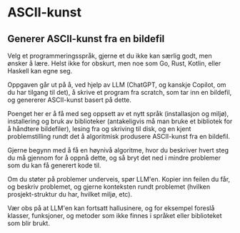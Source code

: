 # ASCII-kunst

## Generer ASCII-kunst fra en bildefil

Velg et programmeringsspråk, gjerne et du ikke kan særlig godt, men ønsker å lære.
Helst ikke for obskurt, men noe som Go, Rust, Kotlin, eller Haskell kan egne seg.

Oppgaven går ut på å, ved hjelp av LLM (ChatGPT, og kanskje Copilot, om du har tilgang til det),
å skrive et program fra scratch, som tar inn en bildefil, og genererer ASCII-kunst basert på dette.

Poenget her er å få med seg oppsett av et nytt språk (installasjon og miljø),
installering og bruk av biblioteker (antakeligvis må man bruke et bibliotek for å håndtere bildefiler),
lesing fra og skriving til disk, og en kjent problemstilling rundt det å algoritmisk
produsere ASCII-kunst fra en bildefil.

Gjerne begynn med å få en høynivå algoritme, hvor du beskriver hvert steg du må
gjennom for å oppnå dette, og så bryt det ned i mindre problemer som du kan 
få generert kode til.

Om du støter på problemer underveis, spør LLM'en. Kopier inn feilen du får, og beskriv
problemet, og gjerne konteksten rundt problemet (hvilken prosjekt-struktur du har, hvilket miljø, etc).

Vær obs på at LLM'en kan fortsatt hallusinere, og for eksempel foreslå klasser, funksjoner,
og metoder som ikke finnes i språket eller biblioteket som blir brukt.